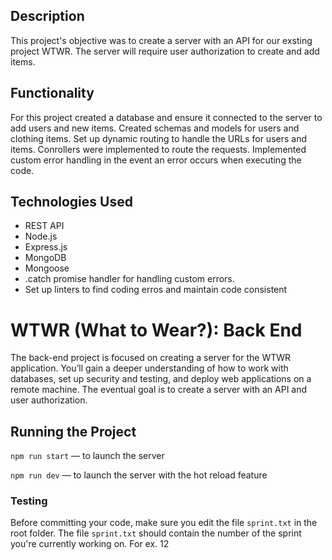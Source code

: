 ## Description

This project's objective was to create a server with an API for our exsting project WTWR. The server will require user authorization to create and add items.

## Functionality

For this project created a database and ensure it connected to the server to add users and new items. Created schemas and models for users and clothing items. Set up dynamic routing to handle the URLs for users and items. Conrollers were implemented to route the requests. Implemented custom error handling in the event an error occurs when executing the code.

## Technologies Used

- REST API
- Node.js
- Express.js
- MongoDB
- Mongoose
- .catch promise handler for handling custom errors.
- Set up linters to find coding erros and maintain code consistent

# WTWR (What to Wear?): Back End

The back-end project is focused on creating a server for the WTWR application. You’ll gain a deeper understanding of how to work with databases, set up security and testing, and deploy web applications on a remote machine. The eventual goal is to create a server with an API and user authorization.

## Running the Project

`npm run start` — to launch the server

`npm run dev` — to launch the server with the hot reload feature

### Testing

Before committing your code, make sure you edit the file `sprint.txt` in the root folder. The file `sprint.txt` should contain the number of the sprint you're currently working on. For ex. 12
